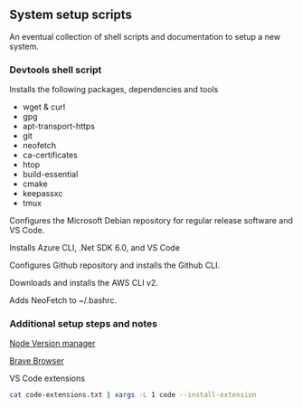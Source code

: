 ## System setup scripts

An eventual collection of shell scripts and documentation to setup a new system.

### Devtools shell script

Installs the following packages, dependencies and tools
- wget & curl 
- gpg 
- apt-transport-https 
- git 
- neofetch 
- ca-certificates 
- htop 
- build-essential 
- cmake 
- keepassxc 
- tmux

Configures the Microsoft Debian repository for regular release software and VS Code.

Installs Azure CLI, .Net SDK 6.0, and VS Code

Configures Github repository and installs the Github CLI.

Downloads and installs the AWS CLI v2.

Adds NeoFetch to ~/.bashrc.

### Additional setup steps and notes

[Node Version manager](https://github.com/nvm-sh/nvm)

[Brave Browser](https://brave.com/linux/)

VS Code extensions
```bash
cat code-extensions.txt | xargs -L 1 code --install-extension
```